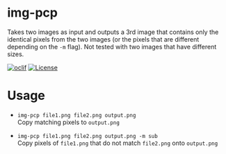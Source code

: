 img-pcp
=======

Takes two images as input and outputs a 3rd image that contains only the identical pixels from the two images (or the pixels that are different depending on the `-m` flag). Not tested with two images that have different sizes.

[![oclif](https://img.shields.io/badge/cli-oclif-brightgreen.svg)](https://oclif.io)
[![License](https://img.shields.io/badge/license-MIT-green)](https://github.com/SeinopSys/img-pcp/blob/master/package.json)

# Usage

 * `img-pcp file1.png file2.png output.png`<br>
   Copy matching pixels to `output.png`

 * `img-pcp file1.png file2.png output.png -m sub`<br>
   Copy pixels of `file1.png` that do not match `file2.png` onto `output.png` 
